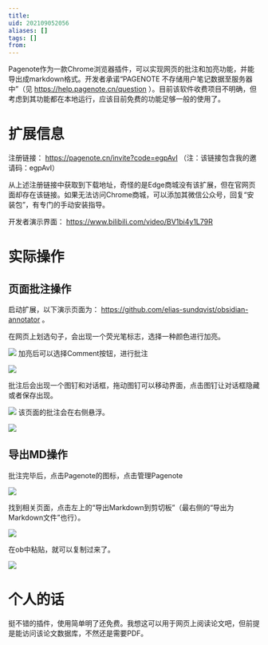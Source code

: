 ```yaml
---
title: 
uid: 202109052056
aliases: []
tags: []
from: 
---
```


Pagenote作为一款Chrome浏览器插件，可以实现网页的批注和加亮功能，并能导出成markdown格式。开发者承诺“PAGENOTE 不存储用户笔记数据至服务器中”（见 https://help.pagenote.cn/question ）。目前该软件收费项目不明确，但考虑到其功能都在本地运行，应该目前免费的功能足够一般的使用了。

# 扩展信息
注册链接： https://pagenote.cn/invite?code=egpAvI （注：该链接包含我的邀请码：egpAvI）

从上述注册链接中获取到下载地址，奇怪的是Edge商城没有该扩展，但在官网页面却存在该链接。如果无法访问Chrome商城，可以添加其微信公众号，回复“安装包”，有专门的手动安装指导。

开发者演示界面： https://www.bilibili.com/video/BV1bi4y1L79R

# 实际操作

## 页面批注操作

启动扩展，以下演示页面为： https://github.com/elias-sundqvist/obsidian-annotator 。

在网页上划选句子，会出现一个荧光笔标志，选择一种颜色进行加亮。

![](https://gitee.com/cyddgi/picture-store/raw/master/img/20210905210935.png)
加亮后可以选择Comment按钮，进行批注

![](https://gitee.com/cyddgi/picture-store/raw/master/img/20210905211038.png)

批注后会出现一个图钉和对话框，拖动图钉可以移动界面，点击图钉让对话框隐藏或者保存出现。


![](https://gitee.com/cyddgi/picture-store/raw/master/img/20210905211152.png)
该页面的批注会在右侧悬浮。

![](https://gitee.com/cyddgi/picture-store/raw/master/img/20210905211410.png)

## 导出MD操作
批注完毕后，点击Pagenote的图标，点击管理Pagenote

![](https://gitee.com/cyddgi/picture-store/raw/master/img/20210905211518.png)

找到相关页面，点击左上的“导出Markdown到剪切板”（最右侧的“导出为Markdown文件”也行）。


![](https://gitee.com/cyddgi/picture-store/raw/master/img/20210905211621.png)

在ob中粘贴，就可以复制过来了。

![](https://gitee.com/cyddgi/picture-store/raw/master/img/20210905211832.png)


# 个人的话
挺不错的插件，使用简单明了还免费。我想这可以用于网页上阅读论文吧，但前提是能访问该论文数据库，不然还是需要PDF。
